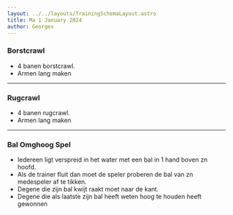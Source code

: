 ```yaml
---
layout: ../../layouts/TrainingSchemaLayout.astro
title: Ma 1 January 2024
author: Georges
---
```

### Borstcrawl

- 4 banen borstcrawl.- Armen lang maken

---------------

### Rugcrawl

- 4 banen rugcrawl.- Armen lang maken

---------------

### Bal Omghoog Spel

- Iedereen ligt verspreid in het water met een bal in 1 hand boven zn hoofd.- Als de trainer fluit dan moet de speler proberen de bal van zn medespeler af te tikken.- Degene die zijn bal kwijt raakt moet naar de kant.- Degene die als laatste zijn bal heeft weten hoog te houden heeft gewonnen